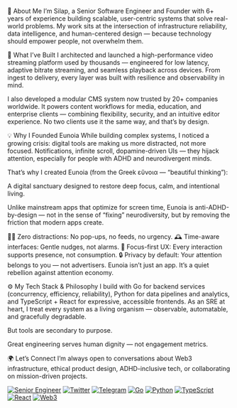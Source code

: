 🌟 About Me
I’m Silap, a Senior Software Engineer and Founder with 6+ years of experience building scalable, user-centric systems that solve real-world problems. My work sits at the intersection of infrastructure reliability, data intelligence, and human-centered design — because technology should empower people, not overwhelm them.

🚀 What I’ve Built
I architected and launched a high-performance video streaming platform used by thousands — engineered for low latency, adaptive bitrate streaming, and seamless playback across devices. From ingest to delivery, every layer was built with resilience and observability in mind.

I also developed a modular CMS system now trusted by 20+ companies worldwide. It powers content workflows for media, education, and enterprise clients — combining flexibility, security, and an intuitive editor experience. No two clients use it the same way, and that’s by design.

💡 Why I Founded Eunoia
While building complex systems, I noticed a growing crisis: digital tools are making us more distracted, not more focused. Notifications, infinite scroll, dopamine-driven UIs — they hijack attention, especially for people with ADHD and neurodivergent minds.

That’s why I created Eunoia (from the Greek εὔνοια — “beautiful thinking”):

A digital sanctuary designed to restore deep focus, calm, and intentional living. 

Unlike mainstream apps that optimize for screen time, Eunoia is anti-ADHD-by-design — not in the sense of “fixing” neurodiversity, but by removing the friction that modern apps create.

🧘‍♂️ Zero distractions: No pop-ups, no feeds, no urgency.
🕰️ Time-aware interfaces: Gentle nudges, not alarms.
🌱 Focus-first UX: Every interaction supports presence, not consumption.
🔒 Privacy by default: Your attention belongs to you — not advertisers.
Eunoia isn’t just an app. It’s a quiet rebellion against attention economy.

⚙️ My Tech Stack & Philosophy
I build with Go for backend services (concurrency, efficiency, reliability), Python for data pipelines and analytics, and TypeScript + React for expressive, accessible frontends. As an SRE at heart, I treat every system as a living organism — observable, automatable, and gracefully degradable.

But tools are secondary to purpose.

Great engineering serves human dignity — not engagement metrics. 

🌍 Let’s Connect
I’m always open to conversations about Web3 infrastructure, ethical product design, ADHD-inclusive tech, or collaborating on mission-driven projects.

[![Senior Engineer](https://img.shields.io/badge/Senior_Engineer-FF5722?style=flat&logo=github&logoColor=white)](https://github.com/crazy1997)
[![Twitter](https://img.shields.io/badge/Twitter-000000?style=flat&logo=x&logoColor=white)](https://twitter.com/silap97)
[![Telegram](https://img.shields.io/badge/Telegram-26A5E4?style=flat&logo=telegram&logoColor=white)](https://t.me/futurebildev)
[![Go](https://img.shields.io/badge/Go-00ADD8?style=flat&logo=go&logoColor=white)](https://go.dev)
[![Python](https://img.shields.io/badge/Python-3776AB?style=flat&logo=python&logoColor=white)](https://python.org)
[![TypeScript](https://img.shields.io/badge/TypeScript-3178C6?style=flat&logo=typescript&logoColor=white)](https://www.typescriptlang.org)
[![React](https://img.shields.io/badge/React-61DAFB?style=flat&logo=react&logoColor=black)](https://react.dev)
[![Web3](https://img.shields.io/badge/Web3-3198FF?style=flat&logo=ethereum&logoColor=white)](https://ethereum.org)